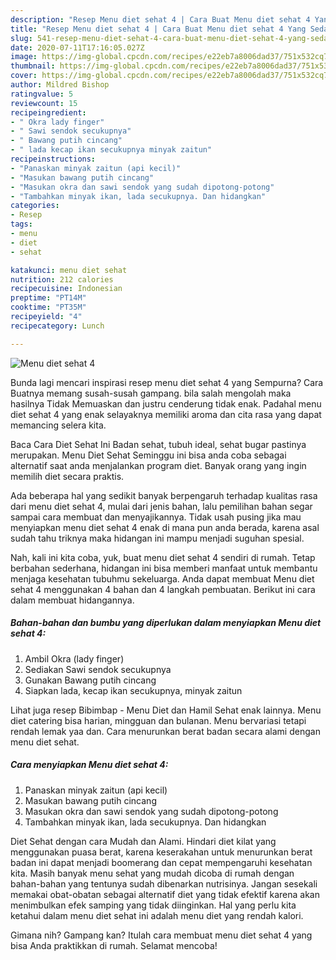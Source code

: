 ```yaml
---
description: "Resep Menu diet sehat 4 | Cara Buat Menu diet sehat 4 Yang Sedap"
title: "Resep Menu diet sehat 4 | Cara Buat Menu diet sehat 4 Yang Sedap"
slug: 541-resep-menu-diet-sehat-4-cara-buat-menu-diet-sehat-4-yang-sedap
date: 2020-07-11T17:16:05.027Z
image: https://img-global.cpcdn.com/recipes/e22eb7a8006dad37/751x532cq70/menu-diet-sehat-4-foto-resep-utama.jpg
thumbnail: https://img-global.cpcdn.com/recipes/e22eb7a8006dad37/751x532cq70/menu-diet-sehat-4-foto-resep-utama.jpg
cover: https://img-global.cpcdn.com/recipes/e22eb7a8006dad37/751x532cq70/menu-diet-sehat-4-foto-resep-utama.jpg
author: Mildred Bishop
ratingvalue: 5
reviewcount: 15
recipeingredient:
- " Okra lady finger"
- " Sawi sendok secukupnya"
- " Bawang putih cincang"
- " lada kecap ikan secukupnya minyak zaitun"
recipeinstructions:
- "Panaskan minyak zaitun (api kecil)"
- "Masukan bawang putih cincang"
- "Masukan okra dan sawi sendok yang sudah dipotong-potong"
- "Tambahkan minyak ikan, lada secukupnya. Dan hidangkan"
categories:
- Resep
tags:
- menu
- diet
- sehat

katakunci: menu diet sehat 
nutrition: 212 calories
recipecuisine: Indonesian
preptime: "PT14M"
cooktime: "PT35M"
recipeyield: "4"
recipecategory: Lunch

---
```



![Menu diet sehat 4](https://img-global.cpcdn.com/recipes/e22eb7a8006dad37/751x532cq70/menu-diet-sehat-4-foto-resep-utama.jpg)

Bunda lagi mencari inspirasi resep menu diet sehat 4 yang Sempurna? Cara Buatnya memang susah-susah gampang. bila salah mengolah maka hasilnya Tidak Memuaskan dan justru cenderung tidak enak. Padahal menu diet sehat 4 yang enak selayaknya memiliki aroma dan cita rasa yang dapat memancing selera kita.

Baca Cara Diet Sehat Ini Badan sehat, tubuh ideal, sehat bugar pastinya merupakan. Menu Diet Sehat Seminggu ini bisa anda coba sebagai alternatif saat anda menjalankan program diet. Banyak orang yang ingin memilih diet secara praktis.

Ada beberapa hal yang sedikit banyak berpengaruh terhadap kualitas rasa dari menu diet sehat 4, mulai dari jenis bahan, lalu pemilihan bahan segar sampai cara membuat dan menyajikannya. Tidak usah pusing jika mau menyiapkan menu diet sehat 4 enak di mana pun anda berada, karena asal sudah tahu triknya maka hidangan ini mampu menjadi suguhan spesial.


Nah, kali ini kita coba, yuk, buat menu diet sehat 4 sendiri di rumah. Tetap berbahan sederhana, hidangan ini bisa memberi manfaat untuk membantu menjaga kesehatan tubuhmu sekeluarga. Anda dapat membuat Menu diet sehat 4 menggunakan 4 bahan dan 4 langkah pembuatan. Berikut ini cara dalam membuat hidangannya.

<!--inarticleads1-->

##### Bahan-bahan dan bumbu yang diperlukan dalam menyiapkan Menu diet sehat 4:

1. Ambil  Okra (lady finger)
1. Sediakan  Sawi sendok secukupnya
1. Gunakan  Bawang putih cincang
1. Siapkan  lada, kecap ikan secukupnya, minyak zaitun


Lihat juga resep Bibimbap - Menu Diet dan Hamil Sehat enak lainnya. Menu diet catering bisa harian, mingguan dan bulanan. Menu bervariasi tetapi rendah lemak yaa dan. Cara menurunkan berat badan secara alami dengan menu diet sehat. 

<!--inarticleads2-->

##### Cara menyiapkan Menu diet sehat 4:

1. Panaskan minyak zaitun (api kecil)
1. Masukan bawang putih cincang
1. Masukan okra dan sawi sendok yang sudah dipotong-potong
1. Tambahkan minyak ikan, lada secukupnya. Dan hidangkan


Diet Sehat dengan cara Mudah dan Alami. Hindari diet kilat yang menggunakan puasa berat, karena keserakahan untuk menurunkan berat badan ini dapat menjadi boomerang dan cepat mempengaruhi kesehatan kita. Masih banyak menu sehat yang mudah dicoba di rumah dengan bahan-bahan yang tentunya sudah dibenarkan nutrisinya. Jangan sesekali memakai obat-obatan sebagai alternatif diet yang tidak efektif karena akan menimbulkan efek samping yang tidak diinginkan. Hal yang perlu kita ketahui dalam menu diet sehat ini adalah menu diet yang rendah kalori. 

Gimana nih? Gampang kan? Itulah cara membuat menu diet sehat 4 yang bisa Anda praktikkan di rumah. Selamat mencoba!
